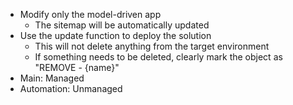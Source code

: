 - Modify only the model-driven app
	- The sitemap will be automatically updated
- Use the update function to deploy the solution
	- This will not delete anything from the target environment
	- If something needs to be deleted, clearly mark the object as "REMOVE - {name}"
- Main: Managed
- Automation: Unmanaged